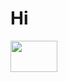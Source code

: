 # Hi
<!DOCTYPE html>
<html>
  <head>

  </head>

<body>
  <a href="https://www.youtube.com"><img src="https://upload.wikimedia.org/wikipedia/commons/e/e1/Logo_of_YouTube_%282015-2017%29.svg" height="50px" width="75px"</img></a>
</body>
</html>
 
